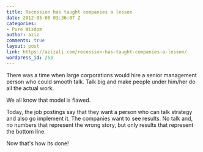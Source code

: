 ```yaml
---
title: Recession has taught companies a lesson
date: 2012-05-08 03:36:07 Z
categories:
- Pure Wisdom
author: aziz
comments: true
layout: post
link: https://azizali.com/recession-has-taught-companies-a-lesson/
wordpress_id: 253
---
```


There was a time when large corporations would hire a senior management person who could smooth talk. Talk big and make people under him/her do all the actual work.

We all know that model is flawed.

Today, the job postings say that they want a person who can talk strategy and also go implement it. The companies want to see results. No talk and, no numbers that represent the wrong story, but only results that represent the bottom line.

Now that's how its done!
